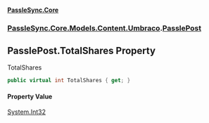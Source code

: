 #### [PassleSync.Core](index.md 'index')
### [PassleSync.Core.Models.Content.Umbraco](PassleSync.Core.Models.Content.Umbraco.md 'PassleSync.Core.Models.Content.Umbraco').[PasslePost](PassleSync.Core.Models.Content.Umbraco.PasslePost.md 'PassleSync.Core.Models.Content.Umbraco.PasslePost')

## PasslePost.TotalShares Property

TotalShares

```csharp
public virtual int TotalShares { get; }
```

#### Property Value
[System.Int32](https://docs.microsoft.com/en-us/dotnet/api/System.Int32 'System.Int32')